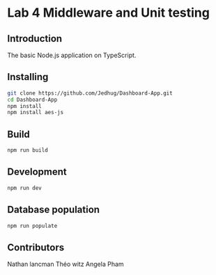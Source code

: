 # Lab 4 Middleware and Unit testing

## Introduction

The basic Node.js application on TypeScript.

## Installing

```bash
git clone https://github.com/Jedhug/Dashboard-App.git
cd Dashboard-App
npm install
npm install aes-js
```

## Build

```bash
npm run build
```

## Development

```bash
npm run dev
```

## Database population

```bash
npm run populate
```

## Contributors

Nathan lancman
Théo witz
Angela Pham
